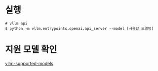 # 실행
```
# vllm api
$ python -m vllm.entrypoints.openai.api_server --model [사용할 모델명]
```

# 지원 모델 확인

[vllm-supported-models](https://docs.vllm.ai/en/latest/models/supported_models.html)
